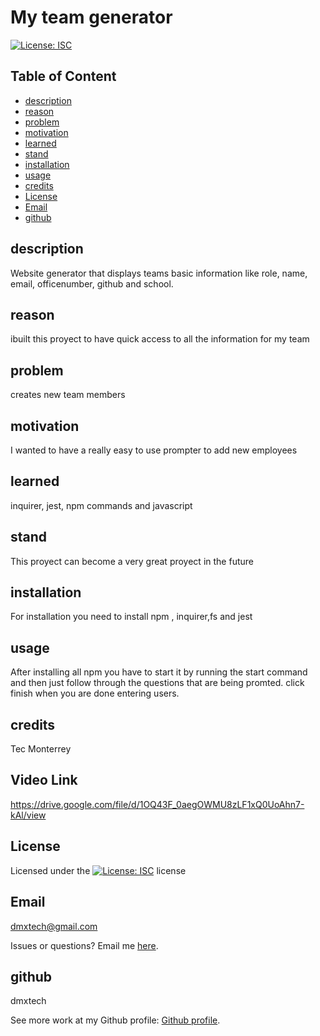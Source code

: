 # My team generator

   [![License: ISC](https://img.shields.io/badge/License-ISC-blue.svg)](https://opensource.org/licenses/ISC)

  ## Table of Content
  
  - [description](#description)
  - [reason](#reason)
  - [problem](#problem)
  - [motivation](#motivation)
  - [learned](#learned)
  - [stand](#stand)
  - [installation](#installation)
  - [usage](#usage)
  - [credits](#credits)
  - [License](#License)
  - [Email](#Email)
  - [github](#github)

  ## description
  Website generator that displays teams basic information like role, name, email, officenumber, github and school.

  ## reason
  ibuilt this proyect to have quick access to all the information for my team

  ## problem
  creates new team members

  ## motivation
  I wanted to have a really easy to use prompter to add new employees

  ## learned
  inquirer, jest, npm commands and javascript

  ## stand
  This proyect can become a very great proyect in the future

  ## installation
  For installation you need to install npm , inquirer,fs and jest 

  ## usage
  After installing all npm you have to start it by running the start command and then just follow through the questions that are being promted. click finish when you are done entering users. 

  ## credits
  Tec Monterrey

  ## Video Link
  https://drive.google.com/file/d/1OQ43F_0aegOWMU8zLF1xQ0UoAhn7-kAl/view

  ## License
  Licensed under the [![License: ISC](https://img.shields.io/badge/License-ISC-blue.svg)](https://opensource.org/licenses/ISC) license

  ## Email
  dmxtech@gmail.com

  Issues or questions? Email me [here](mailto:dmxtech@gmail.com).

  ## github
  dmxtech

  
 See more work at my Github profile: [Github profile](https://github.com/dmxtech).
